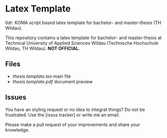 # Latex Template

tldr: KOMA script based latex template for bachelor- and master-thesis (TH Wildau).

This repository contains a latex template for bachelor- and master-thesis at Technical University of Applied Sciences Wildau (Technische Hochschule Wildau, TH Wildau). **NOT OFFICIAL.**

## Files
- *thesis.template.tex* main file
- *thesis.template.pdf* document preview

## Issues
You have an styling request or no idea to integrat things? Do not be frustrated. Use the [issus tracker] or write me an email.

Please make a pull request of your improvements and share your knowledge.